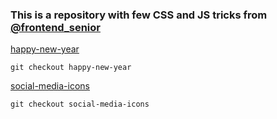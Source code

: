 ### This is a repository with few CSS and JS tricks from [@frontend_senior](https://www.instagram.com/frontend_senior/)

[happy-new-year](https://www.instagram.com/p/CmoXMLDJd-s/)

``` git checkout happy-new-year ```



[social-media-icons](https://www.instagram.com/p/Co2e9cTj7dF/)

``` git checkout social-media-icons ```
